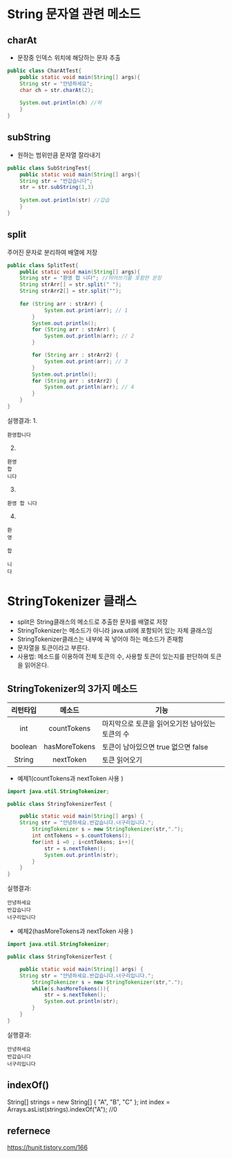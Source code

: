 # String 문자열 관련 메소드
## charAt
- 문장중 인덱스 위치에 해당하는 문자 추출

```java
public class CharAtTest{
	public static void main(String[] args){
	String str = "안녕하세요";
	char ch = str.charAt(2);
	
	System.out.println(ch) //하
	}
}
```

## subString 
- 원하는 범위만큼 문자열 잘라내기

```java
public class SubStringTest{
	public static void main(String[] args){
	String str = "반갑습니다";
	str = str.subString(1,3)
	
	System.out.println(str) //갑습
	}
}
```

## split
주어진 문자로 분리하여 배열에 저장

```java
public class SplitTest{
	public static void main(String[] args){
	String str = "환영 합 니다"; //띄어쓰기를 포함한 문장
	String strArr[] = str.split(" "); 
	String strArr2[] = str.split(""); 
	
	for (String arr : strArr) {
			System.out.print(arr); // 1
		}
		System.out.println();
		for (String arr : strArr) {
			System.out.println(arr); // 2
		}

		for (String arr : strArr2) {
			System.out.print(arr); // 3
		}
		System.out.println();
		for (String arr : strArr2) {
			System.out.println(arr); // 4
		}
	}
}
```

실행결과:
1. 
```
환영합니다
```
2. 
```
환영
합
니다
```
3. 
```
환영 합 니다
```
4. 
```
환
영

합

니
다
```

# StringTokenizer 클래스
- split은 String클래스의 메소드로 추출한 문자를 배열로 저장
- StringTokenizer는 메소드가 아니라 java.util에 포함되어 있는 자체 클래스임 
- StringTokenizer클래스는 내부에 꼭 넣어야 하는 메소드가 존재함
- 문자열을 토큰이라고 부른다.
- 사용법: 메소드를 이용하여 전체 토큰의 수, 사용할 토큰이 있는지를 판단하여 토큰을 읽어온다.

## StringTokenizer의 3가지 메소드

리턴타입 | 메소드 | 기능
:---: | :---: | ---
int | countTokens | 마지막으로 토큰을 읽어오기전 남아있는 토큰의 수
boolean | hasMoreTokens | 토큰이 남아있으면 true 없으면 false
String | nextToken | 토큰 읽어오기


* 예제1(countTokens과 nextToken 사용 )

```java
import java.util.StringTokenizer;

public class StringTokenizerTest {

	public static void main(String[] args) {
	String str = "안녕하세요.반갑습니다.너구리입니다.";
		StringTokenizer s = new StringTokenizer(str,".");
		int cntTokens = s.countTokens();
		for(int i =0 ; i<cntTokens; i++){
			str = s.nextToken();
			System.out.println(str);
		}
	}
}

```

실행결과:

```
안녕하세요
반갑습니다
너구리입니다
```

* 예제2(hasMoreTokens과 nextToken 사용 )

```java
import java.util.StringTokenizer;

public class StringTokenizerTest {

	public static void main(String[] args) {
	String str = "안녕하세요.반갑습니다.너구리입니다.";
		StringTokenizer s = new StringTokenizer(str,".");
		while(s.hasMoreTokens()){
			str = s.nextToken();
			System.out.println(str);
		}
	}
}
```
실행결과:

```
안녕하세요
반갑습니다
너구리입니다
```

## indexOf()

String[] strings = new String[] { "A", "B", "C" };
int index = Arrays.asList(strings).indexOf("A"); //0

## refernece
https://hunit.tistory.com/166